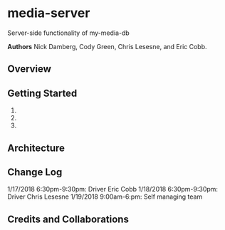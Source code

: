 # media-server
Server-side functionality of my-media-db


**Authors** 
Nick Damberg, Cody Green, Chris Lesesne, and Eric Cobb.

## Overview


## Getting Started
1.
2.
3.

## Architecture

## Change Log
1/17/2018 6:30pm-9:30pm: Driver Eric Cobb
1/18/2018 6:30pm-9:30pm: Driver Chris Lesesne
1/19/2018 9:00am-6:pm: Self managing team

## Credits and Collaborations